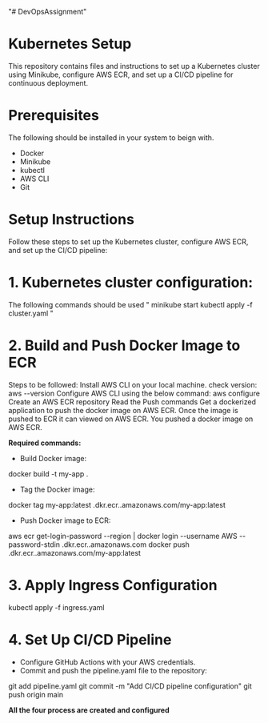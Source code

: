 "# DevOpsAssignment" 
# Kubernetes Setup
This repository contains files and instructions to set up a Kubernetes cluster using Minikube, configure AWS ECR, and set up a CI/CD pipeline for continuous deployment.
# Prerequisites
The following should be installed in your system to beign with.

- Docker
- Minikube
- kubectl
- AWS CLI
- Git
# Setup Instructions
Follow these steps to set up the Kubernetes cluster, configure AWS ECR, and set up the CI/CD pipeline:

# 1. Kubernetes cluster configuration:
The following commands should be used 
"
minikube start
kubectl apply -f cluster.yaml
"

# 2. Build and Push Docker Image to ECR
Steps to be followed:
Install AWS CLI on your local machine. check version: aws --version
Configure AWS CLI using the below command: aws configure
Create an AWS ECR repository
Read the Push commands
Get a dockerized application to push the docker image on AWS ECR.
Once the image is pushed to ECR it can viewed on AWS ECR.
You pushed a docker image on AWS ECR.

**Required commands:**
* Build Docker image:

docker build -t my-app .

* Tag the Docker image:

docker tag my-app:latest <your-aws-account-id>.dkr.ecr.<your-region>.amazonaws.com/my-app:latest

* Push Docker image to ECR:

aws ecr get-login-password --region <your-region> | docker login --username AWS --password-stdin <your-aws-account-id>.dkr.ecr.<your-region>.amazonaws.com
docker push <your-aws-account-id>.dkr.ecr.<your-region>.amazonaws.com/my-app:latest

# 3. Apply Ingress Configuration
kubectl apply -f ingress.yaml
# 4. Set Up CI/CD Pipeline
* Configure GitHub Actions with your AWS credentials.
* Commit and push the pipeline.yaml file to the repository:
  
git add pipeline.yaml
git commit -m "Add CI/CD pipeline configuration"
git push origin main

**All the four process are created and configured**

